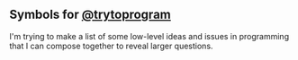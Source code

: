 ## Symbols for [@trytoprogram](https://twitter.com/trytoprogram)

I'm trying to make a list of some low-level ideas and issues in programming that
I can compose together to reveal larger questions.

